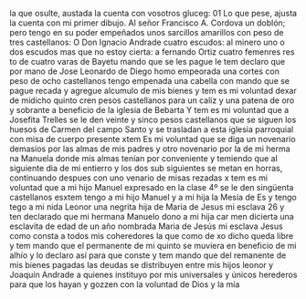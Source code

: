 la que osulte, austada la cuenta con vosotros gluceg: 01
Lo que pese, ajusta la cuenta con mi primer dibujo. Al señor Francisco A. Cordova un doblón; pero tengo en su poder empeñados unos sarcillos amarillos con peso de tres castellanos: O Don Ignacio Andrade cuatro escudos: al minero uno o dos escudos
mas que no estoy cierta: a fernando Ortiz cuatro femenres res
to de cuatro varas de Bayetu mando que se les pague
le tem declaro que por mano de Jose Leonardo de Diego
homo empeorada una cortes con peso de ocho castellanos
tengo empenada una cabella con
mando que se pague recada y agregue alcumulo de mis bienes
y tem es mi voluntad dexar de midicho quinto cren pesos castellanos para un caliz y una patena de oro y sobrante
a beneficio de la iglesia de Bebarta
Y tem es mi voluntad que a Josefita Trelles se le den
veinte y sinco pesos castellanos
que se siguen los huesos de Carmen
del campo Santo y se trasladan a esta iglesia parroquial con misa de cuerpo presente
xtem Es mi voluntad que se diga un novenario demasios
por las almas de mis padres y otro novenario por la de mi herma
na Manuela donde mis almas tenían por conveniente
y temiendo que al siguiente dia de mi entierro y los dos sub
siguientes se metan en horras, continuando despues con uno
venario de misas rezadas
x tem es mi voluntad que a mi hijo Manuel expresado en la
clase 4º se le den singüenta castellanos
esxtem tengo a mi hijo Manuel y a mi hija la Mesía de
Es y tengo tego a mi nida Leonor una negrita hija de Maria de Jesus mi esclava 26 y ten declarado que mi hermana Manuelo dono a mi hija car men dicierta una esclavita de edad de un año nombrada Maria de Jesús mi esclava
Jesus como consta a todos mis coheredores la que como de
xo dicho queda libre
y tem mando que el permanente de mi quinto se muviera en
beneficio de mi alhío y lo declaro así para que conste
y tem mando que del remanente de mis bienes pagadas las deudas se distribuyen entre mis hijos leonor y Joaquín Andrade a quienes instituyo por mis universales
y únicos herederos para que los hayan y gozzen con la voluntad de Dios y la mía